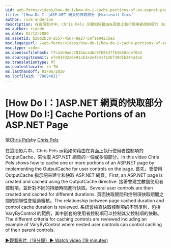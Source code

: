 ```yaml
---
uid: web-forms/videos/how-do-i/how-do-i-cache-portions-of-an-aspnet-page
title: '[How Do I：]ASP.NET 網頁的快取部分 |Microsoft Docs'
author: rick-anderson
description: 在這段影片中，Chris Pels 示範如何藉由在頁面上執行使用者控制項的 OutputCache，來快取 ASP.NET 網頁的一個或多個部分。 首先，。
ms.author: riande
ms.date: 02/12/2009
ms.assetid: b20b2b30-a557-4567-8e27-56f1e04235e2
msc.legacyurl: /web-forms/videos/how-do-i/how-do-i-cache-portions-of-an-aspnet-page
msc.type: video
ms.openlocfilehash: f7ca1b9adc781bbca4bc9fb9637f61660cdbf0a5
ms.sourcegitcommit: e7e91932a6e91a63e2e46417626f39d6b244a3ab
ms.translationtype: MT
ms.contentlocale: zh-TW
ms.lasthandoff: 03/06/2020
ms.locfileid: "78624821"
---
```

# <a name="how-do-i-cache-portions-of-an-aspnet-page"></a><span data-ttu-id="2acff-104">[How Do I：]ASP.NET 網頁的快取部分</span><span class="sxs-lookup"><span data-stu-id="2acff-104">[How Do I:] Cache Portions of an ASP.NET Page</span></span>

<span data-ttu-id="2acff-105">依[Chris Pels](https://twitter.com/chrispels)</span><span class="sxs-lookup"><span data-stu-id="2acff-105">by [Chris Pels](https://twitter.com/chrispels)</span></span>

<span data-ttu-id="2acff-106">在這段影片中，Chris Pels 示範如何藉由在頁面上執行使用者控制項的 OutputCache，來快取 ASP.NET 網頁的一個或多個部分。</span><span class="sxs-lookup"><span data-stu-id="2acff-106">In this video Chris Pels shows how to cache one or more portions of an ASP.NET page by implementing the OutputCache for user controls on the page.</span></span> <span data-ttu-id="2acff-107">首先，會使用 OutputCache 指示詞來建立和快取 ASP.NET 網頁。</span><span class="sxs-lookup"><span data-stu-id="2acff-107">First, an ASP.NET page is created and cached using the OutputCache directive.</span></span> <span data-ttu-id="2acff-108">接著會建立數個使用者控制項，並針對不同的持續時間進行快取。</span><span class="sxs-lookup"><span data-stu-id="2acff-108">Several user controls are then created and cached for different durations.</span></span> <span data-ttu-id="2acff-109">頁面快取期間和控制項快取期間之間的關聯性會經過審核。</span><span class="sxs-lookup"><span data-stu-id="2acff-109">The relationship between page cached duration and control cache duration is reviewed.</span></span> <span data-ttu-id="2acff-110">系統會檢查快取控制項的不同準則，包括 VaryByControl 的範例，其中嵌套的使用者控制項可以控制其父控制項的快取。</span><span class="sxs-lookup"><span data-stu-id="2acff-110">The different criteria for caching controls are reviewed including an example of VaryByControl where nested user controls can control caching of their parent controls.</span></span>

[<span data-ttu-id="2acff-111">&#9654;觀看影片（19分鐘）</span><span class="sxs-lookup"><span data-stu-id="2acff-111">&#9654; Watch video (19 minutes)</span></span>](https://channel9.msdn.com/Blogs/ASP-NET-Site-Videos/how-do-i-cache-portions-of-an-aspnet-page)
